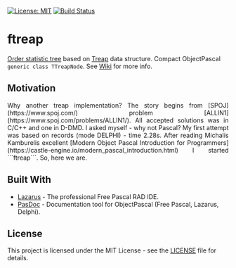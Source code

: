 [![License: MIT](https://img.shields.io/badge/License-MIT-yellow.svg)](https://opensource.org/licenses/MIT)
[![Build Status](https://travis-ci.org/JulStrat/ftreap.svg?branch=devop)](https://travis-ci.org/JulStrat/ftreap)

# ftreap

[Order statistic tree](https://en.wikipedia.org/wiki/Order_statistic_tree) based on [Treap](https://en.wikipedia.org/wiki/Treap) data structure.
Compact ObjectPascal ```generic class TTreapNode```.
See [Wiki](https://github.com/JulStrat/ftreap/wiki) for more info.

## Motivation

<p style="text-align: justify">
Why another treap implementation? The story begins from [SPOJ](https://www.spoj.com/) problem [ALLIN1](https://www.spoj.com/problems/ALLIN1/). 
All accepted solutions was in C/C++ and one in D-DMD. I asked myself - why not Pascal? 
My first attempt was based on records (mode DELPHI) - time 2.28s. 
After reading Michalis Kamburelis excellent [Modern Object Pascal Introduction for Programmers](https://castle-engine.io/modern_pascal_introduction.html) I started ```ftreap```.
So, here we are.
</p>

## Built With

* [Lazarus](https://www.lazarus-ide.org/) - The professional Free Pascal RAD IDE.
* [PasDoc](https://github.com/pasdoc/pasdoc) - Documentation tool for ObjectPascal (Free Pascal, Lazarus, Delphi).

## License

This project is licensed under the MIT License - see the [LICENSE](LICENSE) file for details.
